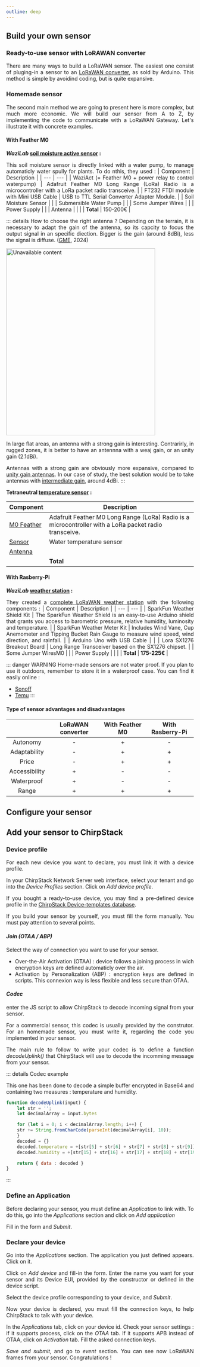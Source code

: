 ```yaml
---
outline: deep
---
```

<div style="text-align: justify"> 

## Build your own sensor
### Ready-to-use sensor with LoRAWAN converter
There are many ways to build a LoRaWAN sensor. The easiest one consist of pluging-in a sensor to an [LoRaWAN converter](https://eu.robotshop.com/fr/products/dragino-rs485-ln-rs485-to-lorawan-converter-868-mhz?gad_source=1&gclid=Cj0KCQjwqP2pBhDMARIsAJQ0Czo4W4Ad2Rkd8LrDPtcQDqOVRrOA1BdEKZSq0wmOhdydOwMRTf4MdNUaAlJJEALw_wcB), as sold by Arduino. 
This method is simple by avoidind coding, but is quite expansive.

### Homemade sensor
The second main method we are going to present here is more complex, but much more economic. We will build our sensor from A to Z, by implementing the code to communicate with a LoRaWAN Gateway. Let's illustrate it with concrete examples.

#### With Feather M0
***WaziLab* [soil moisture active sensor](https://lab.waziup.io/solutions/waziup/automatic-irrigation) :**

This soil moisture sensor is directly linked with a water pump, to manage automaticly water spully for plants. To do nthis, they used : 
| Component | Description |
| --- | --- |
| WaziAct (= Feather M0 + power relay to control waterpump) | Adafruit Feather M0 Long Range (LoRa) Radio is a microcontroller with a LoRa packet radio transceive. |
| FT232 FTDI module with Mini USB Cable | USB to TTL Serial Converter Adapter Module. |
| Soil Moisture Sensor | |
| Submersible Water Pump | |
| Some Jumper Wires | |
| Power Supply | |
| Antenna | |
| | **Total** | 150-200€ |

::: details How to choose the right antenna ?
Depending on the terrain, it is necessary to adapt the gain of the antenna, so its capcity to focus the output signal in an specific diection. Bigger is the gain (around 8dBi), less the signal is diffuse. ([GME](https://www.gme.net.au/au/news/understanding-antenna-gain-and-dbi/), 2024)

<img src='../public/gain_antenna.jpg' 
        alt="Unavailable content"
        style="display: slock; margin: 0 auto"
        width="400" height="500" />


In large flat areas, an antenna with a strong gain is interesting. Contrarirly, in rugged zones, it is better to have an antennna with a weaj gain, or an unity gain (2.1dBi).

Antennas with a strong gain are obviously more expansive, compared to [unity gain antennas](https://shop.imst.de/wireless-modules/accessories/19/sma-antenna-for-ic880a-spi-wsa01-im880b-and-lite-gateway). In our case of study, the best solution would be to take antennas with [intermediate gain](https://www.distrelec.fr/fr/antenne-wi-fi-blanc-dbi-rp-tnc-male-168-5mm-vis-cisco-air-ant2524dw/p/30244239?trackQuery=cat-DNAV_PL_3525686&pos=2&origPos=2&origPageSize=50&track=true&sid=fcfebca9204ef3f78f3df2c3975f650e60a4bdb0), around 4dBi.
:::

**Tetraneutral [temperature sensor](https://docs.lora.tetaneutral.net/tutorials/capteur-temperature/) :** 

| Component | Description |
| --- | --- |
| [M0 Feather](https://www.adafruit.com/product/3178) | Adafruit Feather M0 Long Range (LoRa) Radio is a microcontroller with a LoRa packet radio transceive. |
| [Sensor](https://fr.rs-online.com/web/p/thermistances/1241082) | Water temperature sensor |
| [Antenna](https://www.distrelec.fr/fr/antenne-wi-fi-blanc-dbi-rp-tnc-male-168-5mm-vis-cisco-air-ant2524dw/p/30244239?trackQuery=cat-DNAV_PL_3525686&pos=2&origPos=2&origPageSize=50&track=true&sid=fcfebca9204ef3f78f3df2c3975f650e60a4bdb0) | |
| | **Total** | 100-150€ |

#### With Rasberry-Pi
***WaziLab* [weather station](https://lab.waziup.io/solutions/waziup/weather-station) :**

They created a [complete LoRaWAN weather station](https://lab.waziup.io/solutions/waziup/weather-station
) with the following components : 
| Component | Description |
| --- | --- |
| SparkFun Weather Shield Kit | The SparkFun Weather Shield is an easy-to-use Arduino shield that grants you access to barometric pressure, relative humidity, luminosity and temperature.  |
| SparkFun Weather Meter Kit | Includes Wind Vane, Cup Anemometer and Tipping Bucket Rain Gauge to measure wind speed, wind direction, and rainfall. |
| Arduino Uno with USB Cable | |
| Lora SX1276 Breakout Board | Long Range Transceiver based on the SX1276 chipset. |
| Some Jumper WiresM0 | |
| Power Supply | |
| | **Total** | **175-225€** |

::: danger WARNING
Home-made sensors are not water proof. If you plan to use it outdoors, remember to store it in a waterproof case. You can find it easily online :
- [Sonoff](https://www.domotique-store.fr/accessoires/6980-boitier-etanche-sonoff-ip66.html?gad_source=1&gclid=Cj0KCQjwwYSwBhDcARIsAOyL0fhNxBflWlKDEHmuZ8Z2kmjT_SMlFDURXIc6uCBC8RuWNV-gFOm5sroaAp15EALw_wcB)
- [Temu](https://www.temu.com/fr/kuiper/n9.html?subj=googleshopping-landingpage&_bg_fs=1&_p_rfs=1&_x_ads_channel=google&_x_ads_sub_channel=shopping&_x_login_type=Google&_x_vst_scene=adg&mkt_rec=1&goods_id=601099530113542&sku_id=17592275353926&_x_ns_sku_id=17592275353926&_x_gmc_account=742384653&_x_ads_account=5198328713&_x_ads_set=20819421092&_x_ads_id=153466930022&_x_ads_creative_id=682926604759&_x_ns_source=g&_x_ns_gclid=Cj0KCQjwwYSwBhDcARIsAOyL0fjazpugY7K59j_NqG2mBReFrweP6MeJnG7jbpJx5hSc4TLR0CePiiQaAp3ZEALw_wcB&_x_ns_placement=&_x_ns_match_type=&_x_ns_ad_position=&_x_ns_product_id=17592275353926&_x_ns_target=&_x_ns_devicemodel=&_x_ns_wbraid=Cj4KCAjwnv-vBhBvEi4ADXlqcNO2KeMucE1s9ZlANb8-vDJV5P9fxNeMTwQljU9a169SipcPuHiWwGzZGgK_zA&_x_ns_gbraid=0AAAAAo4mICGWvyK0gbxLYzuwuhaS0WMNx&_x_ns_targetid=pla-2260871609456&gad_source=1&gclid=Cj0KCQjwwYSwBhDcARIsAOyL0fjazpugY7K59j_NqG2mBReFrweP6MeJnG7jbpJx5hSc4TLR0CePiiQaAp3ZEALw_wcB&adg_ctx=f-87174f24)
:::


#### Type of sensor advantages and disadvantages
<center>

| | LoRaWAN converter | With Feather M0 | With Rasberry-Pi |
|:-:|:-:|:-:|:-:|
| Autonomy | - | + | - |
| Adaptability | - | + | + |
| Price | - | + | + |
| Accessibility | + | - | - |
| Waterproof | + | - | - |
| Range | + | + | + |

</center>

## Configure your sensor
## Add your sensor to ChirpStack
### Device profile
For each new device you want to declare, you must link it with a device profile.

In your ChirpStack Network Server web interface, select your tenant and go into the *Device Profiles* section. Click on *Add device profile*.

If you bought a ready-to-use device, you may find a pre-defined device profile in the [ChirpStack Device-templates database](https://www.chirpstack.io/docs/chirpstack/use/device-profile-templates.html).

If you build your sensor by yourself, you must fill the form manually. You must pay attention to several points.

#### *Join (OTAA / ABP)* 
Select the way of connection you want to use for your sensor. 

- Over-the-Air Activation (OTAA) : device follows a joining process in wich encryption keys are defined automaticly over the air.
- Activation by Personalization (ABP) : encryption keys are defined in scripts. This connexion way is less flexible and less secure than OTAA.

#### *Codec* 
enter the JS script to allow ChirpStack to decode incoming signal from your sensor. 

For a commercial sensor, this codec is usually provided by the construtor. For an homemade sensor, you must write it, regarding the code you implemented in your sensor.

The main rule to follow to write your codec is to define a function *decodeUplink()* that ChirpStack will use to decode the incomming message from your sensor.

::: details Codec example

This one has been done to decode a simple buffer encrypted in Base64 and containing two measures : temperature and humidity.

```js
function decodeUplink(input) {
    let str = '';
    let decimalArray = input.bytes

    for (let i = 0; i < decimalArray.length; i++) {
    str += String.fromCharCode(parseInt(decimalArray[i], 10));
    }
    decoded = {}
    decoded.temperature = +[str[5] + str[6] + str[7] + str[8] + str[9]]
    decoded.humidity = +[str[15] + str[16] + str[17] + str[18] + str[19]]

    return { data : decoded }
}
```
:::


### Define an Application

Before declaring your sensor, you must define an *Application* to link with. To do this, go into the *Applications* section and click on *Add application*

Fill in the form and *Submit*.

### Declare your device

Go into the *Applications* section. The application you just defined appears. Click on it. 

Click on *Add device* and fill-in the form. Enter the name you want for your sensor and its Device EUI, provided by the constructor or defined in the device script.

Select the device profile corresponding to your device, and *Submit*.

Now your device is declared, you must fill the connection keys, to help ChirpStack to talk with your device. 

In the *Applications* tab, click on your device id. Check your sensor settings : if it supports process, click on the *OTAA* tab. If it supports APB instead of OTAA, click on *Activation* tab. Fill the asked connection keys. 

*Save and submit*, and go to *event* section. You can see now LoRaWAN frames from your sensor. Congratulations ! 

</div>